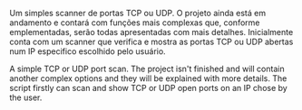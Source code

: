   Um simples scanner de portas TCP ou UDP. O projeto ainda está em andamento e contará com funções mais complexas que, conforme emplementadas, serão todas apresentadas com mais detalhes. 
   Inicialmente conta com um scanner que verifica e mostra as portas TCP ou UDP abertas num IP especifico escolhido pelo usuário. 
  
  
  A simple TCP or UDP port scan. The project isn't finished and will contain another complex options and they will be explained with more details. 
  The script firstly can scan and show TCP or UDP open ports on an IP chose by the user.
  
  
